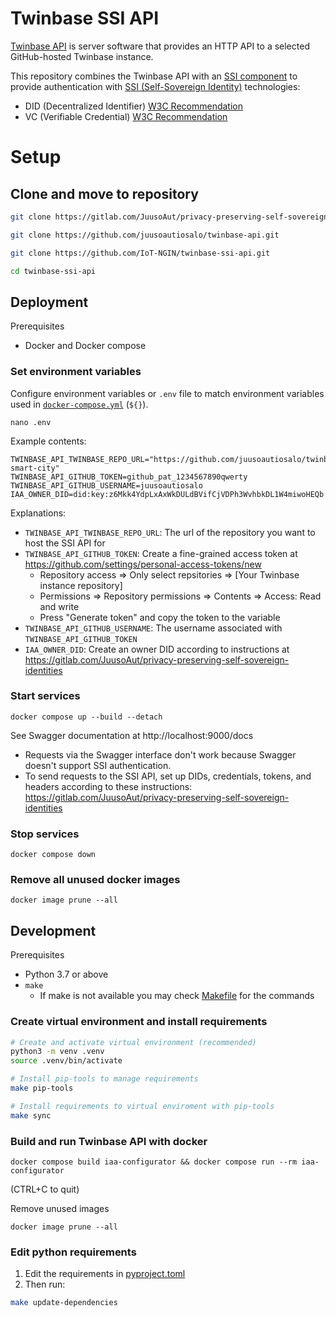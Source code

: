 # Twinbase SSI API

[Twinbase API](https://github.com/juusoautiosalo/twinbase-api) is server software that provides an HTTP API to a selected GitHub-hosted Twinbase instance.

This repository combines the Twinbase API with
an [SSI component](https://gitlab.com/JuusoAut/privacy-preserving-self-sovereign-identities) 
to provide authentication with [SSI (Self-Sovereign Identity)](https://en.wikipedia.org/wiki/Self-sovereign_identity) technologies:
- DID (Decentralized Identifier) [W3C Recommendation](https://www.w3.org/TR/did-core/)
- VC (Verifiable Credential) [W3C Recommendation](https://www.w3.org/TR/vc-data-model/)

# Setup

## Clone and move to repository
```sh
git clone https://gitlab.com/JuusoAut/privacy-preserving-self-sovereign-identities.git

git clone https://github.com/juusoautiosalo/twinbase-api.git

git clone https://github.com/IoT-NGIN/twinbase-ssi-api.git

cd twinbase-ssi-api
```

## Deployment

Prerequisites
- Docker and Docker compose

### Set environment variables
Configure environment variables or `.env` file to match environment variables used in [`docker-compose.yml`](docker-compose.yml) (`${}`).
```
nano .env
```
Example contents:
```
TWINBASE_API_TWINBASE_REPO_URL="https://github.com/juusoautiosalo/twinbase-smart-city"
TWINBASE_API_GITHUB_TOKEN=github_pat_1234567890qwerty
TWINBASE_API_GITHUB_USERNAME=juusoautiosalo
IAA_OWNER_DID=did:key:z6Mkk4YdpLxAxWkDULdBVifCjVDPh3WvhbkDL1W4miwoHEQb
```
Explanations:
- `TWINBASE_API_TWINBASE_REPO_URL`: The url of the repository you want to host the SSI API for
- `TWINBASE_API_GITHUB_TOKEN`: Create a fine-grained access token at https://github.com/settings/personal-access-tokens/new
  - Repository access => Only select repsitories => [Your Twinbase instance repository]
  - Permissions => Repository permissions => Contents => Access: Read and write
  - Press "Generate token" and copy the token to the variable
- `TWINBASE_API_GITHUB_USERNAME`: The username associated with `TWINBASE_API_GITHUB_TOKEN`
- `IAA_OWNER_DID`: Create an owner DID according to instructions at https://gitlab.com/JuusoAut/privacy-preserving-self-sovereign-identities

### Start services
```
docker compose up --build --detach
```
See Swagger documentation at http://localhost:9000/docs
- Requests via the Swagger interface don't work because Swagger doesn't support SSI authentication.
- To send requests to the SSI API, set up DIDs, credentials, tokens, and headers according to these instructions:
  https://gitlab.com/JuusoAut/privacy-preserving-self-sovereign-identities


### Stop services
```
docker compose down
```

### Remove all unused docker images
```
docker image prune --all
```

## Development

Prerequisites
- Python 3.7 or above
- `make`
  - If make is not available you may check [Makefile](Makefile) for the commands

### Create virtual environment and install requirements

```sh
# Create and activate virtual environment (recommended)
python3 -m venv .venv
source .venv/bin/activate

# Install pip-tools to manage requirements
make pip-tools

# Install requirements to virtual enviroment with pip-tools
make sync
```

### Build and run Twinbase API with docker
```
docker compose build iaa-configurator && docker compose run --rm iaa-configurator
```
(CTRL+C to quit)

Remove unused images
```
docker image prune --all
```

### Edit python requirements
1. Edit the requirements in [pyproject.toml](pyproject.toml)
2. Then run:
```sh
make update-dependencies
```
